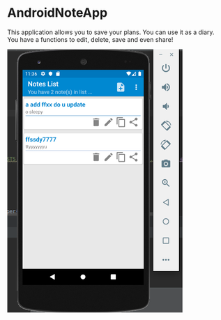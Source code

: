 # AndroidNoteApp

This application allows you to save your plans.
You can use it as a diary.
You have a functions to edit, delete, save and even share!

<img src="photoeditorsdk-export.png">
